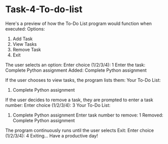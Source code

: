 # Task-4-To-do-list
Here's a preview of how the To-Do List program would function when executed:
Options:
1. Add Task
2. View Tasks
3. Remove Task
4. Exit

The user selects an option:
Enter choice (1/2/3/4): 1
Enter the task: Complete Python assignment
Added: Complete Python assignment

If the user chooses to view tasks, the program lists them:
Your To-Do List:
1. Complete Python assignment

If the user decides to remove a task, they are prompted to enter a task number:
Enter choice (1/2/3/4): 3
Your To-Do List:
1. Complete Python assignment
Enter task number to remove: 1
Removed: Complete Python assignment

The program continuously runs until the user selects Exit:
Enter choice (1/2/3/4): 4
Exiting... Have a productive day!
